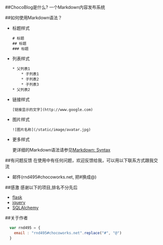 ##ChocoBlog是什么?
一个Markdown内容发布系统

##如何使用Markdown语法？

* 标题样式

    ```
    # 标题
    ## 标题
    ### 标题
    ```
    
* 列表样式

    ```
    * 父列表1
        * 子列表1
        * 子列表2
        * 子列表3
    * 父列表2
    ```

* 链接样式

    ```
    [链接显示的文字](http://www.google.com)
    ```
    
* 图片样式

    ```
    ![图片名称](/static/image/avatar.jpg)
    ```

* 更多样式

    更详细的Markdown语法请参见[Markdown: Syntax](http://markdown.tw/)


##有问题反馈
在使用中有任何问题，欢迎反馈给我，可以用以下联系方式跟我交流

* 邮件(rnd495#chocoworks.net, 把#换成@)


##感激
感谢以下的项目,排名不分先后

* [flask](http://flask.pocoo.org/)
* [jquery](http://jquery.com)
* [SQLAlchemy](http://www.sqlalchemy.org/)

##关于作者

```javascript
  var rnd495 = {
    email : "rnd495#chocoworks.net".replace("#", "@")
  }
```